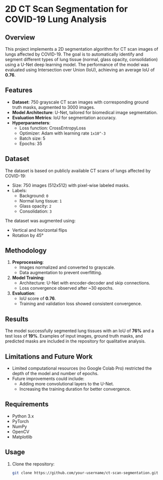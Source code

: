 # 2D CT Scan Segmentation for COVID-19 Lung Analysis

## Overview
This project implements a 2D segmentation algorithm for CT scan images of lungs affected by COVID-19. The goal is to automatically identify and segment different types of lung tissue (normal, glass opacity, consolidation) using a U-Net deep learning model. The performance of the model was evaluated using Intersection over Union (IoU), achieving an average IoU of **0.76**.

## Features
- **Dataset**: 750 grayscale CT scan images with corresponding ground truth masks, augmented to 3000 images.
- **Model Architecture**: U-Net, tailored for biomedical image segmentation.
- **Evaluation Metrics**: IoU for segmentation accuracy.
- **Hyperparameters**:
  - Loss function: CrossEntropyLoss
  - Optimizer: Adam with learning rate `1x10^-3`
  - Batch size: 5
  - Epochs: 35

## Dataset
The dataset is based on publicly available CT scans of lungs affected by COVID-19:
- Size: 750 images (512x512) with pixel-wise labeled masks.
- Labels:
  - Background: `0`
  - Normal lung tissue: `1`
  - Glass opacity: `2`
  - Consolidation: `3`

The dataset was augmented using:
- Vertical and horizontal flips
- Rotation by 45°

## Methodology
1. **Preprocessing**:
   - Images normalized and converted to grayscale.
   - Data augmentation to prevent overfitting.
2. **Model Training**:
   - Architecture: U-Net with encoder-decoder and skip connections.
   - Loss convergence observed after ~30 epochs.
3. **Evaluation**:
   - IoU score of **0.76**.
   - Training and validation loss showed consistent convergence.

## Results
The model successfully segmented lung tissues with an IoU of **76%** and a test loss of **19%**. Examples of input images, ground truth masks, and predicted masks are included in the repository for qualitative analysis.

## Limitations and Future Work
- Limited computational resources (no Google Colab Pro) restricted the depth of the model and number of epochs.
- Future improvements could include:
  - Adding more convolutional layers to the U-Net.
  - Increasing the training duration for better convergence.

## Requirements
- Python 3.x
- PyTorch
- NumPy
- OpenCV
- Matplotlib

## Usage
1. Clone the repository:
   ```bash
   git clone https://github.com/your-username/ct-scan-segmentation.git

